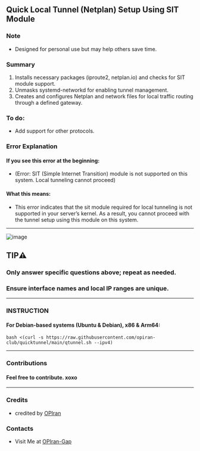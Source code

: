 ## Quick Local Tunnel (Netplan) Setup Using SIT Module

### Note
 - Designed for personal use but may help others save time.

### Summary
 1. Installs necessary packages (iproute2, netplan.io) and checks for SIT module support.
 2. Unmasks systemd-networkd for enabling tunnel management.
 3. Creates and configures Netplan and network files for local traffic routing through a defined gateway.
   
### To do:
 - Add support for other protocols.

### Error Explanation
#### If you see this error at the beginning:
 - (Error: SIT (Simple Internet Transition) module is not supported on this system. Local tunneling cannot proceed)
#### What this means:
 - This error indicates that the sit module required for local tunneling is not supported in your server’s kernel. As a result, you cannot proceed with the tunnel setup using this module on this system.
--------------------------

![image](https://github.com/user-attachments/assets/e6047385-80a7-4d73-a24e-f1042ed94398)

## TIP⚠️
### Only answer specific questions above; repeat as needed.
### Ensure interface names and local IP ranges are unique. 

--------------------------

### INSTRUCTION

#### For Debian-based systems (Ubuntu & Debian), x86 & Arm64:

```
bash <(curl -s https://raw.githubusercontent.com/opiran-club/quicktunnel/main/qtunnel.sh --ipv4)
```
---------------------------------------------------------------------------------------------------------------------------------------
### Contributions
#### Feel free to contribute. xoxo
---------------------------------------------------------------------------------------------------------------------------------------

### Credits
 - credited by [OPIran](https://github.com/opiran-club)

### Contacts
 - Visit Me at [OPIran-Gap](https://t.me/opiranclub)
